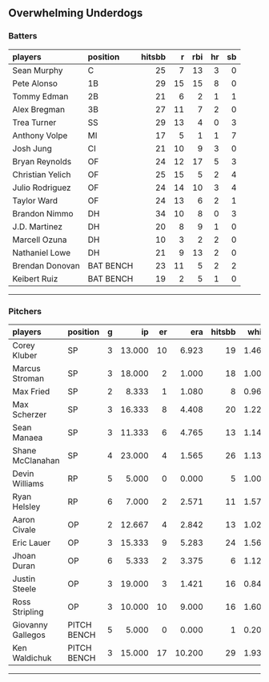 ## Overwhelming Underdogs

### Batters

 
|players          |position  | hitsbb|  r| rbi| hr| sb| 
|:----------------|:---------|------:|--:|---:|--:|--:| 
|Sean Murphy      |C         |     25|  7|  13|  3|  0| 
|Pete Alonso      |1B        |     29| 15|  15|  8|  0| 
|Tommy Edman      |2B        |     21|  6|   2|  1|  1| 
|Alex Bregman     |3B        |     27| 11|   7|  2|  0| 
|Trea Turner      |SS        |     29| 13|   4|  0|  3| 
|Anthony Volpe    |MI        |     17|  5|   1|  1|  7| 
|Josh Jung        |CI        |     21| 10|   9|  3|  0| 
|Bryan Reynolds   |OF        |     24| 12|  17|  5|  3| 
|Christian Yelich |OF        |     25| 15|   5|  2|  4| 
|Julio Rodriguez  |OF        |     24| 14|  10|  3|  4| 
|Taylor Ward      |OF        |     24| 13|   6|  2|  1| 
|Brandon Nimmo    |DH        |     34| 10|   8|  0|  3| 
|J.D. Martinez    |DH        |     20|  8|   9|  1|  0| 
|Marcell Ozuna    |DH        |     10|  3|   2|  2|  0| 
|Nathaniel Lowe   |DH        |     21|  9|  13|  2|  0| 
|Brendan Donovan  |BAT BENCH |     23| 11|   5|  2|  2| 
|Keibert Ruiz     |BAT BENCH |     19|  2|   5|  1|  0| 

* * *

### Pitchers

 
|players           |position    |  g|     ip| er|    era| hitsbb|  whip| so|  w| sv| 
|:-----------------|:-----------|--:|------:|--:|------:|------:|-----:|--:|--:|--:| 
|Corey Kluber      |SP          |  3| 13.000| 10|  6.923|     19| 1.462| 13|  0|  0| 
|Marcus Stroman    |SP          |  3| 18.000|  2|  1.000|     18| 1.000| 20|  2|  0| 
|Max Fried         |SP          |  2|  8.333|  1|  1.080|      8| 0.960|  6|  1|  0| 
|Max Scherzer      |SP          |  3| 16.333|  8|  4.408|     20| 1.224| 14|  2|  0| 
|Sean Manaea       |SP          |  3| 11.333|  6|  4.765|     13| 1.147| 13|  0|  0| 
|Shane McClanahan  |SP          |  4| 23.000|  4|  1.565|     26| 1.130| 27|  4|  0| 
|Devin Williams    |RP          |  5|  5.000|  0|  0.000|      5| 1.000|  8|  2|  2| 
|Ryan Helsley      |RP          |  6|  7.000|  2|  2.571|     11| 1.571| 10|  0|  3| 
|Aaron Civale      |OP          |  2| 12.667|  4|  2.842|     13| 1.026|  8|  1|  0| 
|Eric Lauer        |OP          |  3| 15.333|  9|  5.283|     24| 1.565| 15|  2|  0| 
|Jhoan Duran       |OP          |  6|  5.333|  2|  3.375|      6| 1.125|  7|  0|  4| 
|Justin Steele     |OP          |  3| 19.000|  3|  1.421|     16| 0.842| 19|  2|  0| 
|Ross Stripling    |OP          |  3| 10.000| 10|  9.000|     16| 1.600| 10|  0|  0| 
|Giovanny Gallegos |PITCH BENCH |  5|  5.000|  0|  0.000|      1| 0.200|  8|  1|  1| 
|Ken Waldichuk     |PITCH BENCH |  3| 15.000| 17| 10.200|     29| 1.933| 11|  0|  0| 


* * *


